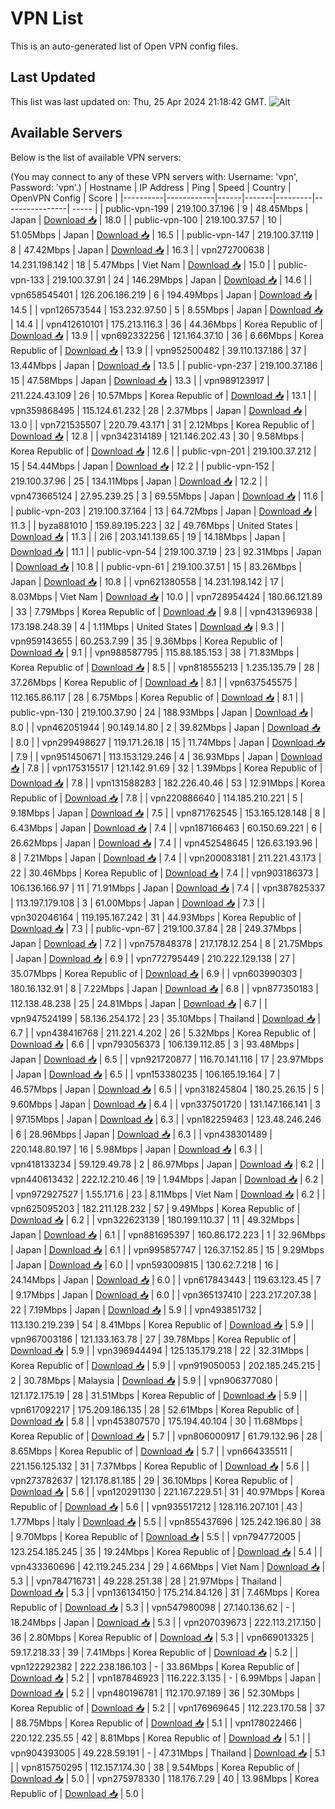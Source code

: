 # VPN List

This is an auto-generated list of Open VPN config files.

## Last Updated

This list was last updated on: Thu, 25 Apr 2024 21:18:42 GMT.
![Alt](https://repobeats.axiom.co/api/embed/186b98318ef1479477931607c1ad7d823f12451f.svg "Repobeats analytics image")

## Available Servers

Below is the list of available VPN servers:

(You may connect to any of these VPN servers with: Username: 'vpn', Password: 'vpn'.)
| Hostname | IP Address | Ping | Speed | Country | OpenVPN Config | Score |
|----------|------------|------|-------|---------|----------------| ----- |
| public-vpn-199 | 219.100.37.196 | 9 | 48.45Mbps | Japan | [Download 📥](./configs/server_0_JP.ovpn) | 18.0 |
| public-vpn-100 | 219.100.37.57 | 10 | 51.05Mbps | Japan | [Download 📥](./configs/server_1_JP.ovpn) | 16.5 |
| public-vpn-147 | 219.100.37.119 | 8 | 47.42Mbps | Japan | [Download 📥](./configs/server_2_JP.ovpn) | 16.3 |
| vpn272700638 | 14.231.198.142 | 18 | 5.47Mbps | Viet Nam | [Download 📥](./configs/server_3_VN.ovpn) | 15.0 |
| public-vpn-133 | 219.100.37.91 | 24 | 146.29Mbps | Japan | [Download 📥](./configs/server_4_JP.ovpn) | 14.6 |
| vpn658545401 | 126.206.186.219 | 6 | 194.49Mbps | Japan | [Download 📥](./configs/server_5_JP.ovpn) | 14.5 |
| vpn126573544 | 153.232.97.50 | 5 | 8.55Mbps | Japan | [Download 📥](./configs/server_6_JP.ovpn) | 14.4 |
| vpn412610101 | 175.213.116.3 | 36 | 44.36Mbps | Korea Republic of | [Download 📥](./configs/server_7_KR.ovpn) | 13.9 |
| vpn692332256 | 121.164.37.10 | 36 | 6.66Mbps | Korea Republic of | [Download 📥](./configs/server_8_KR.ovpn) | 13.9 |
| vpn952500482 | 39.110.137.186 | 37 | 13.44Mbps | Japan | [Download 📥](./configs/server_9_JP.ovpn) | 13.5 |
| public-vpn-237 | 219.100.37.186 | 15 | 47.58Mbps | Japan | [Download 📥](./configs/server_10_JP.ovpn) | 13.3 |
| vpn989123917 | 211.224.43.109 | 26 | 10.57Mbps | Korea Republic of | [Download 📥](./configs/server_11_KR.ovpn) | 13.1 |
| vpn359868495 | 115.124.61.232 | 28 | 2.37Mbps | Japan | [Download 📥](./configs/server_12_JP.ovpn) | 13.0 |
| vpn721535507 | 220.79.43.171 | 31 | 2.12Mbps | Korea Republic of | [Download 📥](./configs/server_13_KR.ovpn) | 12.8 |
| vpn342314189 | 121.146.202.43 | 30 | 9.58Mbps | Korea Republic of | [Download 📥](./configs/server_14_KR.ovpn) | 12.6 |
| public-vpn-201 | 219.100.37.212 | 15 | 54.44Mbps | Japan | [Download 📥](./configs/server_15_JP.ovpn) | 12.2 |
| public-vpn-152 | 219.100.37.96 | 25 | 134.11Mbps | Japan | [Download 📥](./configs/server_16_JP.ovpn) | 12.2 |
| vpn473665124 | 27.95.239.25 | 3 | 69.55Mbps | Japan | [Download 📥](./configs/server_17_JP.ovpn) | 11.6 |
| public-vpn-203 | 219.100.37.164 | 13 | 64.72Mbps | Japan | [Download 📥](./configs/server_18_JP.ovpn) | 11.3 |
| byza881010 | 159.89.195.223 | 32 | 49.76Mbps | United States | [Download 📥](./configs/server_19_US.ovpn) | 11.3 |
| 2i6 | 203.141.139.65 | 19 | 14.18Mbps | Japan | [Download 📥](./configs/server_20_JP.ovpn) | 11.1 |
| public-vpn-54 | 219.100.37.19 | 23 | 92.31Mbps | Japan | [Download 📥](./configs/server_21_JP.ovpn) | 10.8 |
| public-vpn-61 | 219.100.37.51 | 15 | 83.26Mbps | Japan | [Download 📥](./configs/server_22_JP.ovpn) | 10.8 |
| vpn621380558 | 14.231.198.142 | 17 | 8.03Mbps | Viet Nam | [Download 📥](./configs/server_23_VN.ovpn) | 10.0 |
| vpn728954424 | 180.66.121.89 | 33 | 7.79Mbps | Korea Republic of | [Download 📥](./configs/server_24_KR.ovpn) | 9.8 |
| vpn431396938 | 173.198.248.39 | 4 | 1.11Mbps | United States | [Download 📥](./configs/server_25_US.ovpn) | 9.3 |
| vpn959143655 | 60.253.7.99 | 35 | 9.36Mbps | Korea Republic of | [Download 📥](./configs/server_26_KR.ovpn) | 9.1 |
| vpn988587795 | 115.88.185.153 | 38 | 71.83Mbps | Korea Republic of | [Download 📥](./configs/server_27_KR.ovpn) | 8.5 |
| vpn818555213 | 1.235.135.79 | 28 | 37.26Mbps | Korea Republic of | [Download 📥](./configs/server_28_KR.ovpn) | 8.1 |
| vpn637545575 | 112.165.86.117 | 28 | 6.75Mbps | Korea Republic of | [Download 📥](./configs/server_29_KR.ovpn) | 8.1 |
| public-vpn-130 | 219.100.37.90 | 24 | 188.93Mbps | Japan | [Download 📥](./configs/server_30_JP.ovpn) | 8.0 |
| vpn462051944 | 90.149.14.80 | 2 | 39.82Mbps | Japan | [Download 📥](./configs/server_31_JP.ovpn) | 8.0 |
| vpn299498627 | 119.171.26.18 | 15 | 11.74Mbps | Japan | [Download 📥](./configs/server_32_JP.ovpn) | 7.9 |
| vpn951450671 | 113.153.129.246 | 4 | 36.93Mbps | Japan | [Download 📥](./configs/server_33_JP.ovpn) | 7.8 |
| vpn175315517 | 121.142.91.69 | 32 | 1.39Mbps | Korea Republic of | [Download 📥](./configs/server_34_KR.ovpn) | 7.8 |
| vpn131588283 | 182.226.40.46 | 53 | 12.91Mbps | Korea Republic of | [Download 📥](./configs/server_35_KR.ovpn) | 7.8 |
| vpn220886640 | 114.185.210.221 | 5 | 9.18Mbps | Japan | [Download 📥](./configs/server_36_JP.ovpn) | 7.5 |
| vpn871762545 | 153.165.128.148 | 8 | 6.43Mbps | Japan | [Download 📥](./configs/server_37_JP.ovpn) | 7.4 |
| vpn187166463 | 60.150.69.221 | 6 | 26.62Mbps | Japan | [Download 📥](./configs/server_38_JP.ovpn) | 7.4 |
| vpn452548645 | 126.63.193.96 | 8 | 7.21Mbps | Japan | [Download 📥](./configs/server_39_JP.ovpn) | 7.4 |
| vpn200083181 | 211.221.43.173 | 22 | 30.46Mbps | Korea Republic of | [Download 📥](./configs/server_40_KR.ovpn) | 7.4 |
| vpn903186373 | 106.136.166.97 | 11 | 71.91Mbps | Japan | [Download 📥](./configs/server_41_JP.ovpn) | 7.4 |
| vpn387825337 | 113.197.179.108 | 3 | 61.00Mbps | Japan | [Download 📥](./configs/server_42_JP.ovpn) | 7.3 |
| vpn302046164 | 119.195.167.242 | 31 | 44.93Mbps | Korea Republic of | [Download 📥](./configs/server_43_KR.ovpn) | 7.3 |
| public-vpn-67 | 219.100.37.84 | 28 | 249.37Mbps | Japan | [Download 📥](./configs/server_44_JP.ovpn) | 7.2 |
| vpn757848378 | 217.178.12.254 | 8 | 21.75Mbps | Japan | [Download 📥](./configs/server_45_JP.ovpn) | 6.9 |
| vpn772795449 | 210.222.129.138 | 27 | 35.07Mbps | Korea Republic of | [Download 📥](./configs/server_46_KR.ovpn) | 6.9 |
| vpn603990303 | 180.16.132.91 | 8 | 7.22Mbps | Japan | [Download 📥](./configs/server_47_JP.ovpn) | 6.8 |
| vpn877350183 | 112.138.48.238 | 25 | 24.81Mbps | Japan | [Download 📥](./configs/server_48_JP.ovpn) | 6.7 |
| vpn947524199 | 58.136.254.172 | 23 | 35.10Mbps | Thailand | [Download 📥](./configs/server_49_TH.ovpn) | 6.7 |
| vpn438416768 | 211.221.4.202 | 26 | 5.32Mbps | Korea Republic of | [Download 📥](./configs/server_50_KR.ovpn) | 6.6 |
| vpn793056373 | 106.139.112.85 | 3 | 93.48Mbps | Japan | [Download 📥](./configs/server_51_JP.ovpn) | 6.5 |
| vpn921720877 | 116.70.141.116 | 17 | 23.97Mbps | Japan | [Download 📥](./configs/server_52_JP.ovpn) | 6.5 |
| vpn153380235 | 106.165.19.164 | 7 | 46.57Mbps | Japan | [Download 📥](./configs/server_53_JP.ovpn) | 6.5 |
| vpn318245804 | 180.25.26.15 | 5 | 9.60Mbps | Japan | [Download 📥](./configs/server_54_JP.ovpn) | 6.4 |
| vpn337501720 | 131.147.166.141 | 3 | 97.15Mbps | Japan | [Download 📥](./configs/server_55_JP.ovpn) | 6.3 |
| vpn182259463 | 123.48.246.246 | 6 | 28.96Mbps | Japan | [Download 📥](./configs/server_56_JP.ovpn) | 6.3 |
| vpn438301489 | 220.148.80.197 | 16 | 5.98Mbps | Japan | [Download 📥](./configs/server_57_JP.ovpn) | 6.3 |
| vpn418133234 | 59.129.49.78 | 2 | 86.97Mbps | Japan | [Download 📥](./configs/server_58_JP.ovpn) | 6.2 |
| vpn440613432 | 222.12.210.46 | 19 | 1.94Mbps | Japan | [Download 📥](./configs/server_59_JP.ovpn) | 6.2 |
| vpn972927527 | 1.55.171.6 | 23 | 8.11Mbps | Viet Nam | [Download 📥](./configs/server_60_VN.ovpn) | 6.2 |
| vpn625095203 | 182.211.128.232 | 57 | 9.49Mbps | Korea Republic of | [Download 📥](./configs/server_61_KR.ovpn) | 6.2 |
| vpn322623139 | 180.199.110.37 | 11 | 49.32Mbps | Japan | [Download 📥](./configs/server_62_JP.ovpn) | 6.1 |
| vpn881695397 | 160.86.172.223 | 1 | 32.96Mbps | Japan | [Download 📥](./configs/server_63_JP.ovpn) | 6.1 |
| vpn995857747 | 126.37.152.85 | 15 | 9.29Mbps | Japan | [Download 📥](./configs/server_64_JP.ovpn) | 6.0 |
| vpn593009815 | 130.62.7.218 | 16 | 24.14Mbps | Japan | [Download 📥](./configs/server_65_JP.ovpn) | 6.0 |
| vpn617843443 | 119.63.123.45 | 7 | 9.17Mbps | Japan | [Download 📥](./configs/server_66_JP.ovpn) | 6.0 |
| vpn365137410 | 223.217.207.38 | 22 | 7.19Mbps | Japan | [Download 📥](./configs/server_67_JP.ovpn) | 5.9 |
| vpn493851732 | 113.130.219.239 | 54 | 8.41Mbps | Korea Republic of | [Download 📥](./configs/server_68_KR.ovpn) | 5.9 |
| vpn967003186 | 121.133.163.78 | 27 | 39.78Mbps | Korea Republic of | [Download 📥](./configs/server_69_KR.ovpn) | 5.9 |
| vpn396944494 | 125.135.179.218 | 22 | 32.31Mbps | Korea Republic of | [Download 📥](./configs/server_70_KR.ovpn) | 5.9 |
| vpn919050053 | 202.185.245.215 | 2 | 30.78Mbps | Malaysia | [Download 📥](./configs/server_71_MY.ovpn) | 5.9 |
| vpn906377080 | 121.172.175.19 | 28 | 31.51Mbps | Korea Republic of | [Download 📥](./configs/server_72_KR.ovpn) | 5.9 |
| vpn617092217 | 175.209.186.135 | 28 | 52.61Mbps | Korea Republic of | [Download 📥](./configs/server_73_KR.ovpn) | 5.8 |
| vpn453807570 | 175.194.40.104 | 30 | 11.68Mbps | Korea Republic of | [Download 📥](./configs/server_74_KR.ovpn) | 5.7 |
| vpn806000917 | 61.79.132.96 | 28 | 8.65Mbps | Korea Republic of | [Download 📥](./configs/server_75_KR.ovpn) | 5.7 |
| vpn664335511 | 221.156.125.132 | 31 | 7.37Mbps | Korea Republic of | [Download 📥](./configs/server_76_KR.ovpn) | 5.6 |
| vpn273782637 | 121.178.81.185 | 29 | 36.10Mbps | Korea Republic of | [Download 📥](./configs/server_77_KR.ovpn) | 5.6 |
| vpn120291130 | 221.167.229.51 | 31 | 40.97Mbps | Korea Republic of | [Download 📥](./configs/server_78_KR.ovpn) | 5.6 |
| vpn935517212 | 128.116.207.101 | 43 | 1.77Mbps | Italy | [Download 📥](./configs/server_79_IT.ovpn) | 5.5 |
| vpn855437696 | 125.242.196.80 | 38 | 9.70Mbps | Korea Republic of | [Download 📥](./configs/server_80_KR.ovpn) | 5.5 |
| vpn794772005 | 123.254.185.245 | 35 | 19.24Mbps | Korea Republic of | [Download 📥](./configs/server_81_KR.ovpn) | 5.4 |
| vpn433360696 | 42.119.245.234 | 29 | 4.66Mbps | Viet Nam | [Download 📥](./configs/server_82_VN.ovpn) | 5.3 |
| vpn784716731 | 49.228.251.38 | 28 | 21.97Mbps | Thailand | [Download 📥](./configs/server_83_TH.ovpn) | 5.3 |
| vpn136134150 | 175.214.84.126 | 31 | 7.46Mbps | Korea Republic of | [Download 📥](./configs/server_84_KR.ovpn) | 5.3 |
| vpn547980098 | 27.140.136.62 | - | 18.24Mbps | Japan | [Download 📥](./configs/server_85_JP.ovpn) | 5.3 |
| vpn207039673 | 222.113.217.150 | 36 | 2.80Mbps | Korea Republic of | [Download 📥](./configs/server_86_KR.ovpn) | 5.3 |
| vpn669013325 | 59.17.218.33 | 39 | 7.41Mbps | Korea Republic of | [Download 📥](./configs/server_87_KR.ovpn) | 5.2 |
| vpn122292382 | 222.238.186.103 | - | 33.86Mbps | Korea Republic of | [Download 📥](./configs/server_88_KR.ovpn) | 5.2 |
| vpn187846923 | 116.222.3.135 | - | 6.99Mbps | Japan | [Download 📥](./configs/server_89_JP.ovpn) | 5.2 |
| vpn480196781 | 112.170.97.189 | 36 | 52.30Mbps | Korea Republic of | [Download 📥](./configs/server_90_KR.ovpn) | 5.2 |
| vpn176969645 | 112.223.170.58 | 37 | 88.75Mbps | Korea Republic of | [Download 📥](./configs/server_91_KR.ovpn) | 5.1 |
| vpn178022466 | 220.122.235.55 | 42 | 8.81Mbps | Korea Republic of | [Download 📥](./configs/server_92_KR.ovpn) | 5.1 |
| vpn904393005 | 49.228.59.191 | - | 47.31Mbps | Thailand | [Download 📥](./configs/server_93_TH.ovpn) | 5.1 |
| vpn815750295 | 112.157.174.30 | 38 | 9.54Mbps | Korea Republic of | [Download 📥](./configs/server_94_KR.ovpn) | 5.0 |
| vpn275978330 | 118.176.7.29 | 40 | 13.98Mbps | Korea Republic of | [Download 📥](./configs/server_95_KR.ovpn) | 5.0 |
